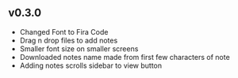 ## v0.3.0

- Changed Font to Fira Code
- Drag n drop files to add notes
- Smaller font size on smaller screens
- Downloaded notes name made from first few characters of note
- Adding notes scrolls sidebar to view button
